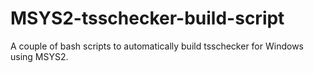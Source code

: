 # MSYS2-tsschecker-build-script
A couple of bash scripts to automatically build tsschecker for Windows using MSYS2.
